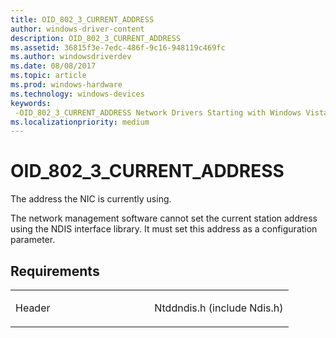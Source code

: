 ```yaml
---
title: OID_802_3_CURRENT_ADDRESS
author: windows-driver-content
description: OID_802_3_CURRENT_ADDRESS
ms.assetid: 36815f3e-7edc-486f-9c16-948119c469fc
ms.author: windowsdriverdev
ms.date: 08/08/2017
ms.topic: article
ms.prod: windows-hardware
ms.technology: windows-devices
keywords: 
 -OID_802_3_CURRENT_ADDRESS Network Drivers Starting with Windows Vista
ms.localizationpriority: medium
---
```


# OID\_802\_3\_CURRENT\_ADDRESS





The address the NIC is currently using.

The network management software cannot set the current station address using the NDIS interface library. It must set this address as a configuration parameter.

Requirements
------------

<table>
<colgroup>
<col width="50%" />
<col width="50%" />
</colgroup>
<tbody>
<tr class="odd">
<td><p>Header</p></td>
<td>Ntddndis.h (include Ndis.h)</td>
</tr>
</tbody>
</table>

 

 




